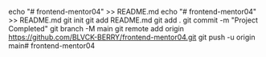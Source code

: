 echo "# frontend-mentor04" >> README.md
echo "# frontend-mentor04" >> README.md
git init
git add README.md
git add .
git commit -m "Project Completed"
git branch -M main
git remote add origin https://github.com/BLVCK-BERRY/frontend-mentor04.git
git push -u origin main# frontend-mentor04
